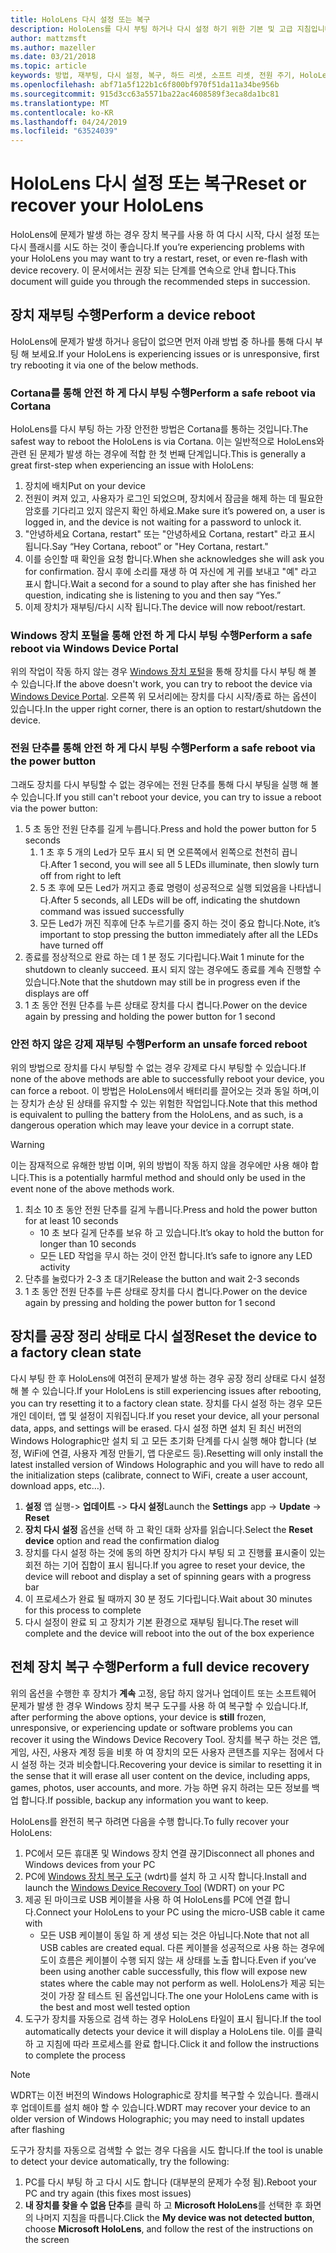 ```yaml
---
title: HoloLens 다시 설정 또는 복구
description: HoloLens를 다시 부팅 하거나 다시 설정 하기 위한 기본 및 고급 지침입니다.
author: mattzmsft
ms.author: mazeller
ms.date: 03/21/2018
ms.topic: article
keywords: 방법, 재부팅, 다시 설정, 복구, 하드 리셋, 소프트 리셋, 전원 주기, HoloLens, 종료
ms.openlocfilehash: abf71a5f122b1c6f800bf970f51da11a34be956b
ms.sourcegitcommit: 915d3cc63a5571ba22ac4608589f3eca8da1bc81
ms.translationtype: MT
ms.contentlocale: ko-KR
ms.lasthandoff: 04/24/2019
ms.locfileid: "63524039"
---
```

# <a name="reset-or-recover-your-hololens"></a><span data-ttu-id="67edd-104">HoloLens 다시 설정 또는 복구</span><span class="sxs-lookup"><span data-stu-id="67edd-104">Reset or recover your HoloLens</span></span>

<span data-ttu-id="67edd-105">HoloLens에 문제가 발생 하는 경우 장치 복구를 사용 하 여 다시 시작, 다시 설정 또는 다시 플래시를 시도 하는 것이 좋습니다.</span><span class="sxs-lookup"><span data-stu-id="67edd-105">If you’re experiencing problems with your HoloLens you may want to try a restart, reset, or even re-flash with device recovery.</span></span> <span data-ttu-id="67edd-106">이 문서에서는 권장 되는 단계를 연속으로 안내 합니다.</span><span class="sxs-lookup"><span data-stu-id="67edd-106">This document will guide you through the recommended steps in succession.</span></span>

## <a name="perform-a-device-reboot"></a><span data-ttu-id="67edd-107">장치 재부팅 수행</span><span class="sxs-lookup"><span data-stu-id="67edd-107">Perform a device reboot</span></span>

<span data-ttu-id="67edd-108">HoloLens에 문제가 발생 하거나 응답이 없으면 먼저 아래 방법 중 하나를 통해 다시 부팅 해 보세요.</span><span class="sxs-lookup"><span data-stu-id="67edd-108">If your HoloLens is experiencing issues or is unresponsive, first try rebooting it via one of the below methods.</span></span>

### <a name="perform-a-safe-reboot-via-cortana"></a><span data-ttu-id="67edd-109">Cortana를 통해 안전 하 게 다시 부팅 수행</span><span class="sxs-lookup"><span data-stu-id="67edd-109">Perform a safe reboot via Cortana</span></span>

<span data-ttu-id="67edd-110">HoloLens를 다시 부팅 하는 가장 안전한 방법은 Cortana를 통하는 것입니다.</span><span class="sxs-lookup"><span data-stu-id="67edd-110">The safest way to reboot the HoloLens is via Cortana.</span></span> <span data-ttu-id="67edd-111">이는 일반적으로 HoloLens와 관련 된 문제가 발생 하는 경우에 적합 한 첫 번째 단계입니다.</span><span class="sxs-lookup"><span data-stu-id="67edd-111">This is generally a great first-step when experiencing an issue with HoloLens:</span></span>
1. <span data-ttu-id="67edd-112">장치에 배치</span><span class="sxs-lookup"><span data-stu-id="67edd-112">Put on your device</span></span>
2. <span data-ttu-id="67edd-113">전원이 켜져 있고, 사용자가 로그인 되었으며, 장치에서 잠금을 해제 하는 데 필요한 암호를 기다리고 있지 않은지 확인 하세요.</span><span class="sxs-lookup"><span data-stu-id="67edd-113">Make sure it’s powered on, a user is logged in, and the device is not waiting for a password to unlock it.</span></span>
3. <span data-ttu-id="67edd-114">"안녕하세요 Cortana, restart" 또는 "안녕하세요 Cortana, restart" 라고 표시 됩니다.</span><span class="sxs-lookup"><span data-stu-id="67edd-114">Say “Hey Cortana, reboot” or "Hey Cortana, restart."</span></span>
4. <span data-ttu-id="67edd-115">이를 승인할 때 확인을 요청 합니다.</span><span class="sxs-lookup"><span data-stu-id="67edd-115">When she acknowledges she will ask you for confirmation.</span></span> <span data-ttu-id="67edd-116">잠시 후에 소리를 재생 하 여 자신에 게 귀를 보내고 "예" 라고 표시 합니다.</span><span class="sxs-lookup"><span data-stu-id="67edd-116">Wait a second for a sound to play after she has finished her question, indicating she is listening to you and then say “Yes.”</span></span>
5. <span data-ttu-id="67edd-117">이제 장치가 재부팅/다시 시작 됩니다.</span><span class="sxs-lookup"><span data-stu-id="67edd-117">The device will now reboot/restart.</span></span>

### <a name="perform-a-safe-reboot-via-windows-device-portal"></a><span data-ttu-id="67edd-118">Windows 장치 포털을 통해 안전 하 게 다시 부팅 수행</span><span class="sxs-lookup"><span data-stu-id="67edd-118">Perform a safe reboot via Windows Device Portal</span></span>

<span data-ttu-id="67edd-119">위의 작업이 작동 하지 않는 경우 [Windows 장치 포털](using-the-windows-device-portal.md)을 통해 장치를 다시 부팅 해 볼 수 있습니다.</span><span class="sxs-lookup"><span data-stu-id="67edd-119">If the above doesn't work, you can try to reboot the device via [Windows Device Portal](using-the-windows-device-portal.md).</span></span> <span data-ttu-id="67edd-120">오른쪽 위 모서리에는 장치를 다시 시작/종료 하는 옵션이 있습니다.</span><span class="sxs-lookup"><span data-stu-id="67edd-120">In the upper right corner, there is an option to restart/shutdown the device.</span></span>

### <a name="perform-a-safe-reboot-via-the-power-button"></a><span data-ttu-id="67edd-121">전원 단추를 통해 안전 하 게 다시 부팅 수행</span><span class="sxs-lookup"><span data-stu-id="67edd-121">Perform a safe reboot via the power button</span></span>

<span data-ttu-id="67edd-122">그래도 장치를 다시 부팅할 수 없는 경우에는 전원 단추를 통해 다시 부팅을 실행 해 볼 수 있습니다.</span><span class="sxs-lookup"><span data-stu-id="67edd-122">If you still can't reboot your device, you can try to issue a reboot via the power button:</span></span>
1. <span data-ttu-id="67edd-123">5 초 동안 전원 단추를 길게 누릅니다.</span><span class="sxs-lookup"><span data-stu-id="67edd-123">Press and hold the power button for 5 seconds</span></span>
   1. <span data-ttu-id="67edd-124">1 초 후 5 개의 Led가 모두 표시 되 면 오른쪽에서 왼쪽으로 천천히 끕니다.</span><span class="sxs-lookup"><span data-stu-id="67edd-124">After 1 second, you will see all 5 LEDs illuminate, then slowly turn off from right to left</span></span>
   2. <span data-ttu-id="67edd-125">5 초 후에 모든 Led가 꺼지고 종료 명령이 성공적으로 실행 되었음을 나타냅니다.</span><span class="sxs-lookup"><span data-stu-id="67edd-125">After 5 seconds, all LEDs will be off, indicating the shutdown command was issued successfully</span></span>
   3. <span data-ttu-id="67edd-126">모든 Led가 꺼진 직후에 단추 누르기를 중지 하는 것이 중요 합니다.</span><span class="sxs-lookup"><span data-stu-id="67edd-126">Note, it’s important to stop pressing the button immediately after all the LEDs have turned off</span></span>
2. <span data-ttu-id="67edd-127">종료를 정상적으로 완료 하는 데 1 분 정도 기다립니다.</span><span class="sxs-lookup"><span data-stu-id="67edd-127">Wait 1 minute for the shutdown to cleanly succeed.</span></span> <span data-ttu-id="67edd-128">표시 되지 않는 경우에도 종료를 계속 진행할 수 있습니다.</span><span class="sxs-lookup"><span data-stu-id="67edd-128">Note that the shutdown may still be in progress even if the displays are off</span></span>
3. <span data-ttu-id="67edd-129">1 초 동안 전원 단추를 누른 상태로 장치를 다시 켭니다.</span><span class="sxs-lookup"><span data-stu-id="67edd-129">Power on the device again by pressing and holding the power button for 1 second</span></span>

### <a name="perform-an-unsafe-forced-reboot"></a><span data-ttu-id="67edd-130">안전 하지 않은 강제 재부팅 수행</span><span class="sxs-lookup"><span data-stu-id="67edd-130">Perform an unsafe forced reboot</span></span>

<span data-ttu-id="67edd-131">위의 방법으로 장치를 다시 부팅할 수 없는 경우 강제로 다시 부팅할 수 있습니다.</span><span class="sxs-lookup"><span data-stu-id="67edd-131">If none of the above methods are able to successfully reboot your device, you can force a reboot.</span></span> <span data-ttu-id="67edd-132">이 방법은 HoloLens에서 배터리를 끌어오는 것과 동일 하며,이는 장치가 손상 된 상태를 유지할 수 있는 위험한 작업입니다.</span><span class="sxs-lookup"><span data-stu-id="67edd-132">Note that this method is equivalent to pulling the battery from the HoloLens, and as such, is a dangerous operation which may leave your device in a corrupt state.</span></span> 

>[!WARNING]
><span data-ttu-id="67edd-133">이는 잠재적으로 유해한 방법 이며, 위의 방법이 작동 하지 않을 경우에만 사용 해야 합니다.</span><span class="sxs-lookup"><span data-stu-id="67edd-133">This is a potentially harmful method and should only be used in the event none of the above methods work.</span></span>

1. <span data-ttu-id="67edd-134">최소 10 초 동안 전원 단추를 길게 누릅니다.</span><span class="sxs-lookup"><span data-stu-id="67edd-134">Press and hold the power button for at least 10 seconds</span></span>
   * <span data-ttu-id="67edd-135">10 초 보다 길게 단추를 보유 하 고 있습니다.</span><span class="sxs-lookup"><span data-stu-id="67edd-135">It’s okay to hold the button for longer than 10 seconds</span></span>
   * <span data-ttu-id="67edd-136">모든 LED 작업을 무시 하는 것이 안전 합니다.</span><span class="sxs-lookup"><span data-stu-id="67edd-136">It’s safe to ignore any LED activity</span></span>
2. <span data-ttu-id="67edd-137">단추를 눌렀다가 2-3 초 대기</span><span class="sxs-lookup"><span data-stu-id="67edd-137">Release the button and wait 2-3 seconds</span></span>
3. <span data-ttu-id="67edd-138">1 초 동안 전원 단추를 누른 상태로 장치를 다시 켭니다.</span><span class="sxs-lookup"><span data-stu-id="67edd-138">Power on the device again by pressing and holding the power button for 1 second</span></span>

## <a name="reset-the-device-to-a-factory-clean-state"></a><span data-ttu-id="67edd-139">장치를 공장 정리 상태로 다시 설정</span><span class="sxs-lookup"><span data-stu-id="67edd-139">Reset the device to a factory clean state</span></span>

<span data-ttu-id="67edd-140">다시 부팅 한 후 HoloLens에 여전히 문제가 발생 하는 경우 공장 정리 상태로 다시 설정 해 볼 수 있습니다.</span><span class="sxs-lookup"><span data-stu-id="67edd-140">If your HoloLens is still experiencing issues after rebooting, you can try resetting it to a factory clean state.</span></span> <span data-ttu-id="67edd-141">장치를 다시 설정 하는 경우 모든 개인 데이터, 앱 및 설정이 지워집니다.</span><span class="sxs-lookup"><span data-stu-id="67edd-141">If you reset your device, all your personal data, apps, and settings will be erased.</span></span> <span data-ttu-id="67edd-142">다시 설정 하면 설치 된 최신 버전의 Windows Holographic만 설치 되 고 모든 초기화 단계를 다시 실행 해야 합니다 (보정, WiFi에 연결, 사용자 계정 만들기, 앱 다운로드 등).</span><span class="sxs-lookup"><span data-stu-id="67edd-142">Resetting will only install the latest installed version of Windows Holographic and you will have to redo all the initialization steps (calibrate, connect to WiFi, create a user account, download apps, etc…).</span></span>
1. <span data-ttu-id="67edd-143">**설정** 앱 실행-> **업데이트** -> **다시 설정**</span><span class="sxs-lookup"><span data-stu-id="67edd-143">Launch the **Settings** app -> **Update** -> **Reset**</span></span>
2. <span data-ttu-id="67edd-144">**장치 다시 설정** 옵션을 선택 하 고 확인 대화 상자를 읽습니다.</span><span class="sxs-lookup"><span data-stu-id="67edd-144">Select the **Reset device** option and read the confirmation dialog</span></span>
3. <span data-ttu-id="67edd-145">장치를 다시 설정 하는 것에 동의 하면 장치가 다시 부팅 되 고 진행률 표시줄이 있는 회전 하는 기어 집합이 표시 됩니다.</span><span class="sxs-lookup"><span data-stu-id="67edd-145">If you agree to reset your device, the device will reboot and display a set of spinning gears with a progress bar</span></span>
4. <span data-ttu-id="67edd-146">이 프로세스가 완료 될 때까지 30 분 정도 기다립니다.</span><span class="sxs-lookup"><span data-stu-id="67edd-146">Wait about 30 minutes for this process to complete</span></span>
5. <span data-ttu-id="67edd-147">다시 설정이 완료 되 고 장치가 기본 환경으로 재부팅 됩니다.</span><span class="sxs-lookup"><span data-stu-id="67edd-147">The reset will complete and the device will reboot into the out of the box experience</span></span>

## <a name="perform-a-full-device-recovery"></a><span data-ttu-id="67edd-148">전체 장치 복구 수행</span><span class="sxs-lookup"><span data-stu-id="67edd-148">Perform a full device recovery</span></span>

<span data-ttu-id="67edd-149">위의 옵션을 수행한 후 장치가 **계속** 고정, 응답 하지 않거나 업데이트 또는 소프트웨어 문제가 발생 한 경우 Windows 장치 복구 도구를 사용 하 여 복구할 수 있습니다.</span><span class="sxs-lookup"><span data-stu-id="67edd-149">If, after performing the above options, your device is **still** frozen, unresponsive, or experiencing update or software problems you can recover it using the Windows Device Recovery Tool.</span></span> <span data-ttu-id="67edd-150">장치를 복구 하는 것은 앱, 게임, 사진, 사용자 계정 등을 비롯 하 여 장치의 모든 사용자 콘텐츠를 지우는 점에서 다시 설정 하는 것과 비슷합니다.</span><span class="sxs-lookup"><span data-stu-id="67edd-150">Recovering your device is similar to resetting it in the sense that it will erase all user content on the device, including apps, games, photos, user accounts, and more.</span></span> <span data-ttu-id="67edd-151">가능 하면 유지 하려는 모든 정보를 백업 합니다.</span><span class="sxs-lookup"><span data-stu-id="67edd-151">If possible, backup any information you want to keep.</span></span>

<span data-ttu-id="67edd-152">HoloLens를 완전히 복구 하려면 다음을 수행 합니다.</span><span class="sxs-lookup"><span data-stu-id="67edd-152">To fully recover your HoloLens:</span></span>
1. <span data-ttu-id="67edd-153">PC에서 모든 휴대폰 및 Windows 장치 연결 끊기</span><span class="sxs-lookup"><span data-stu-id="67edd-153">Disconnect all phones and Windows devices from your PC</span></span>
2. <span data-ttu-id="67edd-154">PC에 [Windows 장치 복구 도구](https://support.microsoft.com/help/12379/windows-10-mobile-device-recovery-tool-faq) (wdrt)를 설치 하 고 시작 합니다.</span><span class="sxs-lookup"><span data-stu-id="67edd-154">Install and launch the [Windows Device Recovery Tool](https://support.microsoft.com/help/12379/windows-10-mobile-device-recovery-tool-faq) (WDRT) on your PC</span></span>
3. <span data-ttu-id="67edd-155">제공 된 마이크로 USB 케이블을 사용 하 여 HoloLens를 PC에 연결 합니다.</span><span class="sxs-lookup"><span data-stu-id="67edd-155">Connect your HoloLens to your PC using the micro-USB cable it came with</span></span>
   * <span data-ttu-id="67edd-156">모든 USB 케이블이 동일 하 게 생성 되는 것은 아닙니다.</span><span class="sxs-lookup"><span data-stu-id="67edd-156">Note that not all USB cables are created equal.</span></span> <span data-ttu-id="67edd-157">다른 케이블을 성공적으로 사용 하는 경우에도이 흐름은 케이블이 수행 되지 않는 새 상태를 노출 합니다.</span><span class="sxs-lookup"><span data-stu-id="67edd-157">Even if you’ve been using another cable successfully, this flow will expose new states where the cable may not perform as well.</span></span> <span data-ttu-id="67edd-158">HoloLens가 제공 되는 것이 가장 잘 테스트 된 옵션입니다.</span><span class="sxs-lookup"><span data-stu-id="67edd-158">The one your HoloLens came with is the best and most well tested option</span></span>
4. <span data-ttu-id="67edd-159">도구가 장치를 자동으로 검색 하는 경우 HoloLens 타일이 표시 됩니다.</span><span class="sxs-lookup"><span data-stu-id="67edd-159">If the tool automatically detects your device it will display a HoloLens tile.</span></span> <span data-ttu-id="67edd-160">이를 클릭 하 고 지침에 따라 프로세스를 완료 합니다.</span><span class="sxs-lookup"><span data-stu-id="67edd-160">Click it and follow the instructions to complete the process</span></span>

>[!NOTE]
><span data-ttu-id="67edd-161">WDRT는 이전 버전의 Windows Holographic로 장치를 복구할 수 있습니다. 플래시 후 업데이트를 설치 해야 할 수 있습니다.</span><span class="sxs-lookup"><span data-stu-id="67edd-161">WDRT may recover your device to an older version of Windows Holographic; you may need to install updates after flashing</span></span>

<span data-ttu-id="67edd-162">도구가 장치를 자동으로 검색할 수 없는 경우 다음을 시도 합니다.</span><span class="sxs-lookup"><span data-stu-id="67edd-162">If the tool is unable to detect your device automatically, try the following:</span></span>
1. <span data-ttu-id="67edd-163">PC를 다시 부팅 하 고 다시 시도 합니다 (대부분의 문제가 수정 됨).</span><span class="sxs-lookup"><span data-stu-id="67edd-163">Reboot your PC and try again (this fixes most issues)</span></span>
2. <span data-ttu-id="67edd-164">**내 장치를 찾을 수 없음 단추**를 클릭 하 고 **Microsoft HoloLens**를 선택한 후 화면의 나머지 지침을 따릅니다.</span><span class="sxs-lookup"><span data-stu-id="67edd-164">Click the **My device was not detected button**, choose **Microsoft HoloLens**, and follow the rest of the instructions on the screen</span></span>
